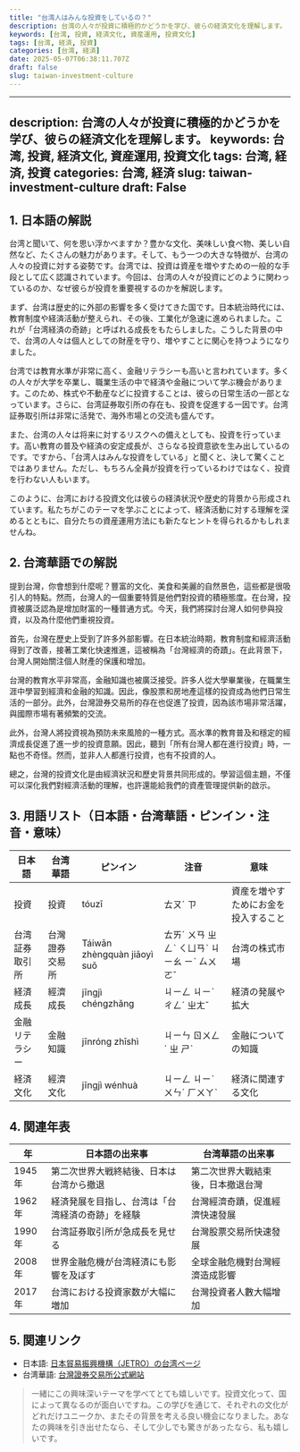 ```yaml
---
title: "台湾人はみんな投資をしているの？"
description: 台湾の人々が投資に積極的かどうかを学び、彼らの経済文化を理解します。
keywords: [台湾, 投資, 経済文化, 資産運用, 投資文化]
tags: [台湾, 経済, 投資]
categories: [台湾, 経済]
date: 2025-05-07T06:38:11.707Z
draft: false
slug: taiwan-investment-culture
---
```


---
description: 台湾の人々が投資に積極的かどうかを学び、彼らの経済文化を理解します。
keywords: 台湾, 投資, 経済文化, 資産運用, 投資文化
tags: 台湾, 経済, 投資
categories: 台湾, 経済
slug: taiwan-investment-culture
draft: False
---

## 1. 日本語の解説

台湾と聞いて、何を思い浮かべますか？豊かな文化、美味しい食べ物、美しい自然など、たくさんの魅力があります。そして、もう一つの大きな特徴が、台湾の人々の投資に対する姿勢です。台湾では、投資は資産を増やすための一般的な手段として広く認識されています。今回は、台湾の人々が投資にどのように関わっているのか、なぜ彼らが投資を重要視するのかを解説します。

まず、台湾は歴史的に外部の影響を多く受けてきた国です。日本統治時代には、教育制度や経済活動が整えられ、その後、工業化が急速に進められました。これが「台湾経済の奇跡」と呼ばれる成長をもたらしました。こうした背景の中で、台湾の人々は個人としての財産を守り、増やすことに関心を持つようになりました。

台湾では教育水準が非常に高く、金融リテラシーも高いと言われています。多くの人々が大学を卒業し、職業生活の中で経済や金融について学ぶ機会があります。このため、株式や不動産などに投資することは、彼らの日常生活の一部となっています。さらに、台湾証券取引所の存在も、投資を促進する一因です。台湾証券取引所は非常に活発で、海外市場との交流も盛んです。

また、台湾の人々は将来に対するリスクへの備えとしても、投資を行っています。高い教育の普及や経済の安定成長が、さらなる投資意欲を生み出しているのです。ですから、「台湾人はみんな投資をしている」と聞くと、決して驚くことではありません。ただし、もちろん全員が投資を行っているわけではなく、投資を行わない人もいます。

このように、台湾における投資文化は彼らの経済状況や歴史的背景から形成されています。私たちがこのテーマを学ぶことによって、経済活動に対する理解を深めるとともに、自分たちの資産運用方法にも新たなヒントを得られるかもしれませんね。

## 2. 台湾華語での解説

提到台灣，你會想到什麼呢？豐富的文化、美食和美麗的自然景色，這些都是很吸引人的特點。然而，台灣人的一個重要特質是他們對投資的積極態度。在台灣，投資被廣泛認為是增加財富的一種普通方式。今天，我們將探討台灣人如何參與投資，以及為什麼他們重視投資。

首先，台灣在歷史上受到了許多外部影響。在日本統治時期，教育制度和經濟活動得到了改善，接著工業化快速推進，這被稱為「台灣經濟的奇蹟」。在此背景下，台灣人開始關注個人財產的保護和增加。

台灣的教育水平非常高，金融知識也被廣泛接受。許多人從大學畢業後，在職業生涯中學習到經濟和金融的知識。因此，像股票和房地產這樣的投資成為他們日常生活的一部分。此外，台灣證券交易所的存在也促進了投資，因為該市場非常活躍，與國際市場有著頻繁的交流。

此外，台灣人將投資視為預防未來風險的一種方式。高水準的教育普及和穩定的經濟成長促進了進一步的投資意願。因此，聽到「所有台灣人都在進行投資」時，一點也不奇怪。然而，並非人人都進行投資，也有不投資的人。

總之，台灣的投資文化是由經濟狀況和歷史背景共同形成的。學習這個主題，不僅可以深化我們對經濟活動的理解，也許還能給我們的資產管理提供新的啟示。

## 3. 用語リスト（日本語・台湾華語・ピンイン・注音・意味）

| 日本語         | 台湾華語         | ピンイン   | 注音            | 意味                   |
|----------------|-----------------|------------|-----------------|------------------------|
| 投資           | 投資            | tóuzī      | ㄊㄡˊ ㄗ        | 資産を増やすためにお金を投入すること |
| 台湾証券取引所 | 台灣證券交易所  | Táiwān zhèngquàn jiāoyì suǒ | ㄊㄞˊ ㄨㄢ ㄓㄥˋ ㄑㄩㄢˋ ㄐㄧㄠ ㄧˋ ㄙㄨㄛˇ | 台湾の株式市場 |
| 経済成長       | 經濟成長        | jīngjì chéngzhǎng | ㄐㄧㄥ ㄐㄧˋ ㄔㄥˊ ㄓㄤˇ    | 経済の発展や拡大 |
| 金融リテラシー | 金融知識        | jīnróng zhīshì  | ㄐㄧㄣ ㄖㄨㄥˊ ㄓ ㄕˋ       | 金融についての知識 |
| 経済文化       | 經濟文化        | jīngjì wénhuà | ㄐㄧㄥ ㄐㄧˋ ㄨㄣˊ ㄏㄨㄚˋ | 経済に関連する文化 |

## 4. 関連年表

| 年   | 日本語の出来事                     | 台湾華語の出来事                  |
|------|-----------------------------------|---------------------------------|
| 1945年 | 第二次世界大戦終結後、日本は台湾から撤退 | 第二次世界大戰結束後，日本撤退台灣 |
| 1962年 | 経済発展を目指し、台湾は「台湾経済の奇跡」を経験 | 台灣經濟奇蹟，促進經濟快速發展     |
| 1990年 | 台湾証券取引所が急成長を見せる   | 台灣股票交易所快速發展            |
| 2008年 | 世界金融危機が台湾経済にも影響を及ぼす | 全球金融危機對台灣經濟造成影響   |
| 2017年 | 台湾における投資家数が大幅に増加 | 台灣投資者人數大幅增加            |

## 5. 関連リンク

- 日本語: [日本貿易振興機構（JETRO）の台湾ページ](https://www.jetro.go.jp/world/asia/tw/)
- 台湾華語: [台灣證券交易所公式網站](https://www.twse.com.tw/)

>一緒にこの興味深いテーマを学べてとても嬉しいです。投資文化って、国によって異なるのが面白いですね。この学びを通じて、それぞれの文化がどれだけユニークか、またその背景を考える良い機会になりました。あなたの興味を引き出せたなら、そして少しでも驚きがあったなら、私も嬉しいです。